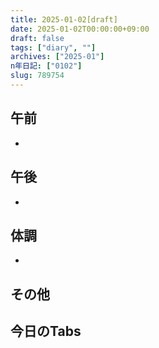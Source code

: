```yaml
---
title: 2025-01-02[draft]
date: 2025-01-02T00:00:00+09:00
draft: false
tags: ["diary", ""]
archives: ["2025-01"]
n年日記: ["0102"]
slug: 789754
---
```

## 午前
- 
## 午後
- 
## 体調
- 
## その他
## 今日のTabs